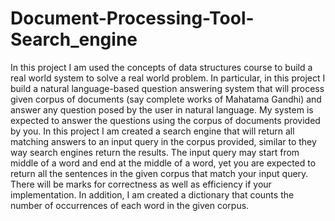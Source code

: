 # Document-Processing-Tool-Search_engine
In this project I am used the concepts of data structures course to build a real world system to solve a real world problem. In particular, in this project I build a natural
language-based question answering system that will process given corpus of documents (say complete works
of Mahatama Gandhi) and answer any question posed by the user in natural language. My system is
expected to answer the questions using the corpus of documents provided by you.
In this project I am created a search engine that will return all matching answers to an input query in
the corpus provided, similar to they way search engines return the results. The input query may start from middle of a word and end at the
middle of a word, yet you are expected to return all the sentences in the given corpus that match your input
query. There will be marks for correctness as well as efficiency if your implementation. In addition, I am created a dictionary that counts the number of occurrences of each word in the given corpus.
